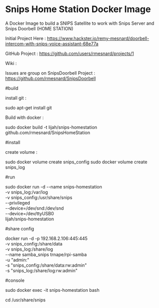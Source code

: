 # Snips Home Station Docker Image


A Docker Image to build a SNIPS Satellite to work with Snips Server and Snips Doorbell   (HOME STATION)


Initial Project Here  :
https://www.hackster.io/remy-mesnard/doorbell-intercom-with-snips-voice-assistant-68e77a

GitHub Project :
https://github.com/users/rmesnard/projects/1

Wiki :


Issues are group on SnipsDoorbell Project :  https://github.com/rmesnard/SnipsDoorbell

#build

install git : 

sudo apt-get install git

Build with docker :

sudo docker build -t lijah/snips-homestation github.com/rmesnard/SnipsHomeStation


#install


create volume :

sudo docker volume create snips_config
sudo docker volume create snips_log

#run 

sudo docker run -d --name snips-homestation \
-v snips_log:/var/log \
-v snips_config:/usr/share/snips \
--privileged \
--device=/dev/snd:/dev/snd \
--device=/dev/ttyUSB0 \
lijah/snips-homestation


#share config 


docker run -d -p 192.168.2.106:445:445 \
-v  snips_config:/share/data \
-v  snips_log:/share/log \
--name samba_snips trnape/rpi-samba \
-u "admin:<YOUR PASSWORD>" \
-s "snips_config:/share/data:rw:admin" \
-s "snips_log:/share/log:rw:admin" 

#console

sudo docker exec -it snips-homestation bash

cd /usr/share/snips
